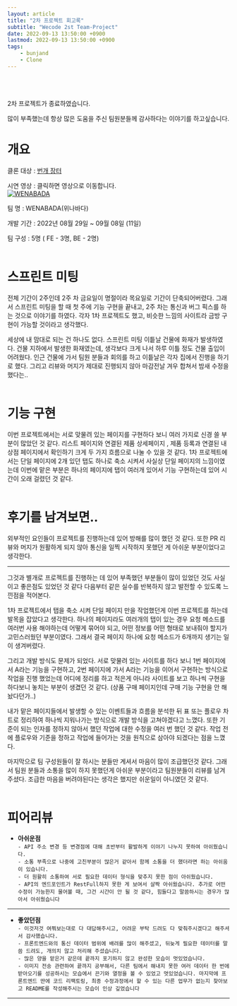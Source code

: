 ```yaml
---
layout: article
title: "2차 프로젝트 회고록"
subtitle: "Wecode 2st Team-Project"
date: 2022-09-13 13:50:00 +0900
lastmod: 2022-09-13 13:50:00 +0900
tags: 
    - bunjand
    - Clone
---
```

<br><br><br>
2차 프로젝트가 종료하였습니다.

많이 부족했는데 항상 많은 도움을 주신 팀원분들께 감사하다는 이야기를 하고싶습니다.

<!--more-->  
# 개요

클론 대상 : [번개 장터](https://m.bunjang.co.kr/)

시연 영상 : 클릭하면 영상으로 이동합니다.<br>[![WENABADA](https://img.youtube.com/vi/HDuGehcfV14/0.jpg)](https://www.youtube.com/watch?v=HDuGehcfV14) 


팀 명 : WENABADA(위나바다)

개발 기간 : 2022년 08월 29일 ~ 09월 08일 (11일)

팀 구성 :  5명 ( FE - 3명, BE - 2명)  
<br>

# **스프린트 미팅**
전체 기간이 2주인데 2주 차 금요일이 명절이라 목요일로 기간이 단축되어버렸다. 그래서 스프린트 미팅을 할 때  첫 주에 기능 구현을 끝내고, 2주 차는 통신과 버그 픽스를 하는 것으로 이야기를 하였다. 각자 1차 프로젝트도 했고, 비슷한 느낌의 사이트라 금방 구현이 가능할 것이라고 생각했다.

세상에 내 맘대로 되는 건 하나도 없다.
스프린트 미팅 이틑날 건물에 화재가 발생하였다. 건물 지하에서 발생한 화재였는데, 생각보다 크게 나서 하루 이틀 정도 건물 출입이 어려웠다. 인근 건물에 가서 팀원 분들과 회의를 하고 이틑날은 각자 집에서 진행을 하기로 했다. 그리고 리뷰와 머지가 제대로 진행되지 않아 마감전날 겨우 합쳐서 밤새 수정을 했다는..  
<br>

# **기능 구현**
이번 프로젝트에서는 서로 맞물려 있는 페이지를 구현하다 보니 여러 가지로 신경 쓸 부분이 많았던 것 같다. 리스트 페이지와 연결된 제품 상세페이지 , 제품 등록과 연결된 내상점 페이지에서 확인하기 크게 두 가지 흐름으로 나눌 수 있을 것 같다. 1차 프로젝트에서는 단일 페이지에 2개 있던 탭도 하나로 축소 시켜서 사실상 단일 페이지의 느낌이였는데 이번에 맡은 부분은 하나의 페이지에 탭이 여러개 있어서 기능 구현하는데 있어 시간이 오래 걸렸던 것 같다.  
<br>  

# **후기를 남겨보면..**
외부적인 요인들이 프로젝트를 진행하는데 있어 방해를 많이 했던 것 같다. 또한 PR 리뷰와 머지가 원활하게 되지 않아 통신을 일찍 시작하지 못했던 게 아쉬운 부분이었다고 생각한다.

---
그것과 별개로 프로젝트를 진행하는 데 있어 부족했던 부분들이  많이 있었던 것도 사실이고 좋은점도 있었던 것 같다 다음부터 같은 실수를 반복하지 않고 발전할 수 있도록 느낀점을 적어본다.

1차 프로젝트에서 탭을 축소 시켜 단일 페이지 만을 작업했던게 이번 프로젝트를 하는데 발목을 잡았다고 생각한다. 하나의 페이지라도 여러개의 탭이 있는 경우 요청 메소드를 여러번 사용 해야하는데 어떻게 묶어야 되고, 어떤 정보를 어떤 형태로 보내줘야 할지가 고민스러웠던 부분이였다. 그래서 결국 페이지 하나에 요청 메소드가 6개까지 생기는 일이 생겨버렸다. 

그리고 개발 방식도 문제가 되었다. 서로 맞물려 있는 사이트를 하다 보니 1번 페이지에서 A라는 기능을 구현하고, 2번 페이지에 가서 A라는 기능을 이어서 구현하는 방식으로 작업을 진행 했었는데 어디에 정리를 하고 적은게 아니라 사이트를 보고 하나씩 구현을 하다보니 놓치는 부분이 생겼던 것 같다. (상품 구매 페이지인데 구매 기능 구현을 안 해놨다던가..)

내가 맡은 페이지들에서 발생할 수 있는 이벤트들과 흐름을 분석한 뒤 표 또는 플로우 차트로 정리하여 하나씩 지워나가는 방식으로 개발 방식을 고쳐야겠다고 느꼈다. 또한 기준이 되는 인자를 정하지 않아서 했던 작업에 대한 수정을 여러 번 했던 것 같다. 작업 전에 플로우와 기준을 정하고 작업에 들어가는 것을 원칙으로 삼아야 되겠다는 점을 느꼈다.

마지막으로 팀 구성원들이 잘 하시는 분들만 계셔서 마음이 많이 조급했던것 같다. 그래서 팀원 분들과 소통을 많이 하지 못했던게 아쉬운 부분이라고 팀원분들이 리뷰를 남겨주셨다. 조급한 마음을 버려야된다는 생각은 했지만 쉬운일이 아니였던 것 같다.  
<br>

# 피어리뷰
- **아쉬운점** <br>
`- API 주소 변경 등 변경점에 대해 초반부터 활발하게 이야기 나누지 못하여 아쉬웠습니다.` <br>
`- 소통 부족으로 나중에 고친부분이 많은거 같아서 함께 소통을 더 했더라면 하는 아쉬움이 있습니다.`  
`- 더 원활히 소통하여 서로 필요한 데이터 형식을 맞추지 못한 점이 아쉬웠습니다.`  
`- API의 엔드포인트가 RestFull하지 못한 게 보여서 살짝 아쉬웠습니다. 추가로 어떤 수정이 가능한지 물어볼 때, 그건 시간이 안 될 것 같다, 힘들다고 말씀하시는 경우가 많아서 아쉬웠습니다`<br>
---
- **좋았던점** <br>
`- 이것저것 여쭤보는대로 다 대답해주시고, 어려운 부탁 드려도 다 맞춰주시겠다고 해주셔서 감사했습니다.`  
`- 프론트엔드와의 통신 데이터 범위에 배려를 많이 해주셨고, 뒤늦게 필요한 데이터를 말씀 드려도, 개의치 않고 처리해 주셨습니다.` <br>
`- 많은 양을 맡은거 같은데 끝까지 포기하지 않고 완성한 모습이 멋있었습니다. ` <br>
`- 이미지 전송 관련하여 끝까지 공부해서, 다른 팀에서 해내지 못한 여러 데이터 한 번에 받아오기를 성공하시는 모습에서 끈기와 열정을 볼 수 있었고 멋있었습니다. 마지막에 프론트엔드 딴에 코드 리팩토링, 최종 수정과정에서 할 수 있는 다른 업무가 없는지 찾아보고 README를 작성해주시는 모습이 인상 깊었습니다`
---
